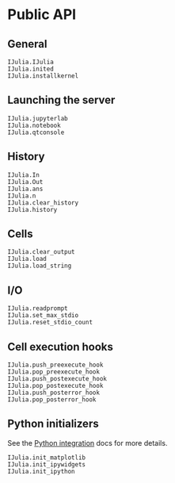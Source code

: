 # Public API


## General

```@docs
IJulia.IJulia
IJulia.inited
IJulia.installkernel
```


## Launching the server

```@docs
IJulia.jupyterlab
IJulia.notebook
IJulia.qtconsole
```


## History

```@docs
IJulia.In
IJulia.Out
IJulia.ans
IJulia.n
IJulia.clear_history
IJulia.history
```


## Cells

```@docs
IJulia.clear_output
IJulia.load
IJulia.load_string
```


## I/O

```@docs
IJulia.readprompt
IJulia.set_max_stdio
IJulia.reset_stdio_count
```

## Cell execution hooks

```@docs
IJulia.push_preexecute_hook
IJulia.pop_preexecute_hook
IJulia.push_postexecute_hook
IJulia.pop_postexecute_hook
IJulia.push_posterror_hook
IJulia.pop_posterror_hook
```

## Python initializers

See the [Python integration](../manual/usage.md#Python-integration) docs for
more details.

```@docs
IJulia.init_matplotlib
IJulia.init_ipywidgets
IJulia.init_ipython
```
